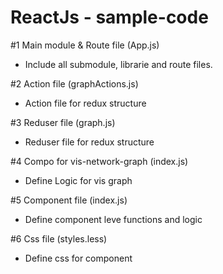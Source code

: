 # ReactJs - sample-code

#1 Main module & Route file (App.js)

 - Include all submodule, librarie and route files.

#2 Action file (graphActions.js)

 - Action file for redux structure

#3 Reduser file (graph.js)

 - Reduser file for redux structure

#4 Compo for vis-network-graph (index.js)

 - Define Logic for vis graph

#5 Component file (index.js)

 - Define component leve functions and logic
 
#6 Css file (styles.less)

 - Define css for component
